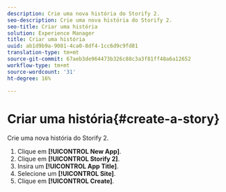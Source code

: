 ```yaml
---
description: Crie uma nova história do Storify 2.
seo-description: Crie uma nova história do Storify 2.
seo-title: Criar uma história
solution: Experience Manager
title: Criar uma história
uuid: ab1d9b9a-9081-4ca0-8df4-1cc6d9c9fd81
translation-type: tm+mt
source-git-commit: 67aeb3de964473b326c88c3a3f81ff48a6a12652
workflow-type: tm+mt
source-wordcount: '31'
ht-degree: 16%

---
```



# Criar uma história{#create-a-story}

Crie uma nova história do Storify 2.

1. Clique em **[!UICONTROL New App]**.
1. Clique em **[!UICONTROL Storify 2]**.
1. Insira um **[!UICONTROL App Title]**.
1. Selecione um **[!UICONTROL Site]**.
1. Clique em **[!UICONTROL Create]**.
